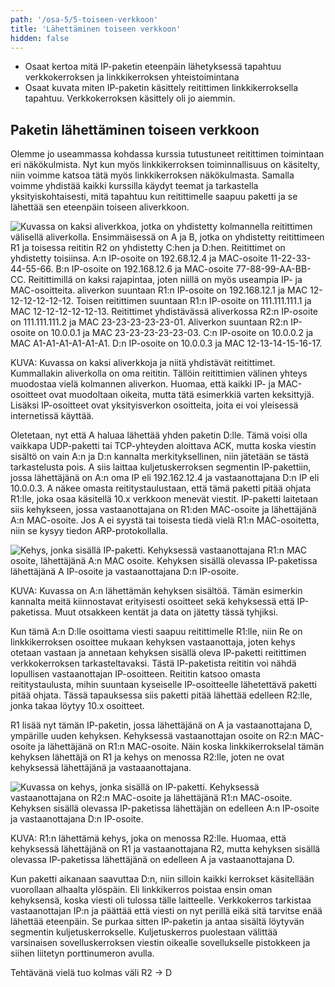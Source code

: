 ```yaml
---
path: '/osa-5/5-toiseen-verkkoon'
title: 'Lähettäminen toiseen verkkoon'
hidden: false
---
```



<text-box variant='learningObjectives' name='Oppimistavoitteet'>

- Osaat kertoa mitä IP-paketin eteenpäin lähetyksessä tapahtuu verkkokerroksen ja linkkikerroksen yhteistoimintana
- Osaat kuvata miten IP-paketin käsittely reitittimen linkkikerroksella tapahtuu. Verkkokerroksen käsittely oli jo aiemmin.

</text-box>


## Paketin lähettäminen toiseen verkkoon

Olemme jo useammassa kohdassa kurssia tutustuneet reitittimen toimintaan eri näkökulmista. Nyt kun myös linkkikerroksen toiminnallisuus on käsitelty, niin voimme katsoa tätä myös linkkikerroksen näkökulmasta. Samalla voimme yhdistää kaikki kurssilla käydyt teemat ja tarkastella yksityiskohtaisesti, mitä tapahtuu kun reitittimelle saapuu paketti ja se lähettää sen eteenpäin toiseen aliverkkoon.


<img alt="Kuvassa on  kaksi aliverkkoa, jotka on yhdistetty kolmannella reitittimen välisellä aliverkolla. Ensimmäisessä on A ja B, jotka on yhdistetty reitittimeen R1 ja toisessa reititin R2 on yhdistetty C:hen ja D:hen. Reitittimet on yhdistetty toisiinsa. A:n IP-osoite on 192.68.12.4 ja MAC-osoite 11-22-33-44-55-66. B:n IP-osoite on 192.168.12.6 ja MAC-osoite 77-88-99-AA-BB-CC. Reitittimillä on kaksi rajapintaa, joten niillä on myös useampia IP- ja MAC-osoitteita. aliverkon suuntaan R1:n IP-osoite on 192.168.12.1 ja MAC 12-12-12-12-12-12. Toisen reitittimen suuntaan R1:n IP-osoite on 111.111.111.1 ja MAC 12-12-12-12-12-13. Reitittimet yhdistävässä aliverkossa R2:n IP-osoite on 111.111.111.2 ja MAC 23-23-23-23-23-01. Aliverkon suuntaan R2:n IP-osoite on 10.0.0.1 ja MAC 23-23-23-23-23-03. C:n IP-osoite on 10.0.0.2 ja MAC A1-A1-A1-A1-A1-A1. D:n IP-osoite on 10.0.0.3 ja MAC 12-13-14-15-16-17.">

KUVA: Kuvassa on kaksi aliverkkoja ja niitä yhdistävät reitittimet. Kummallakin aliverkolla on oma reititin. Tällöin reitittimien välinen yhteys muodostaa vielä kolmannen aliverkon. Huomaa, että kaikki IP- ja MAC-osoitteet ovat muodoltaan oikeita, mutta tätä esimerkkiä varten keksittyjä. Lisäksi IP-osoitteet ovat yksityisverkon osoitteita, joita ei voi yleisessä internetissä käyttää.


Oletetaan, nyt että A haluaa lähettää yhden paketin D:lle. Tämä voisi olla vaikkapa UDP-paketti tai TCP-yhteyden aloittava ACK, mutta koska viestin sisältö on vain A:n ja D:n kannalta merkityksellinen, niin jätetään se tästä tarkastelusta pois. A siis laittaa kuljetuskerroksen segmentin IP-pakettiin, jossa lähettäjänä on A:n oma IP eli 192.162.12.4 ja vastaanottajana D:n IP eli 10.0.0.3. A näkee omasta reititystaulustaan, että tämä paketti pitää ohjata R1:lle, joka osaa käsitellä 10.x verkkoon menevät viestit. IP-paketti laitetaan siis kehykseen, jossa vastaanottajana on R1:den MAC-osoite ja lähettäjänä A:n MAC-osoite. Jos A ei syystä tai toisesta tiedä vielä R1:n MAC-osoitetta, niin se kysyy tiedon ARP-protokollalla. 


<img alt="Kehys, jonka sisällä IP-paketti. Kehyksessä vastaanottajana R1:n MAC osoite, lähettäjänä A:n MAC osoite. Kehyksen sisällä olevassa IP-paketissa lähettäjänä A IP-osoite ja vastaanottajana D:n IP-osoite.">

KUVA: Kuvassa on A:n lähettämän kehyksen sisältöä. Tämän esimerkin kannalta meitä kiinnostavat erityisesti osoitteet sekä kehyksessä että IP-paketissa. Muut otsakkeen kentät ja data on jätetty tässä tyhjiksi.

Kun tämä A:n D:lle osoittama viesti saapuu reitittimelle R1:lle, niin Re on linkkikerroksen osoittee mukaan kehyksen vastaanottaja, joten kehys otetaan vastaan ja annetaan kehyksen sisällä oleva IP-paketti reitittimen verkkokerroksen tarkasteltavaksi. Tästä IP-paketista reititin voi nähdä lopullisen vastaanottajan IP-osoitteen. Reititin katsoo omasta reititystaulusta, mihin suuntaan kyseiselle IP-osoitteelle lähetettävä paketti pitää ohjata. Tässä tapauksessa siis paketti pitää lähettää edelleen R2:lle, jonka takaa löytyy 10.x osoitteet.

R1 lisää nyt tämän IP-paketin, jossa lähettäjänä on A ja vastaanottajana D, ympärille uuden kehyksen. Kehyksessä vastaanottajan osoite on R2:n MAC-osoite ja lähettäjänä on R1:n MAC-osoite. Näin koska linkkikerrokselal tämän kehyksen lähettäjä on R1 ja kehys on menossa R2:lle, joten ne ovat kehyksessä lähettäjänä ja vastaaanottajana. 

<img alt="Kuvassa on kehys, jonka sisällä on IP-paketti. Kehyksessä vastaanottajana on R2:n MAC-osoite ja lähettäjänä R1:n MAC-osoite. Kehyksen sisällä olevassa IP-paketissa lähettäjän on edelleen A:n IP-osoite ja vastaanottajana D:n IP-osoite.">

KUVA: R1:n lähettämä kehys, joka on menossa R2:lle. Huomaa, että kehyksessä lähettäjänä on R1 ja vastaanottajana R2, mutta kehyksen sisällä olevassa IP-paketissa lähettäjänä on edelleen A ja vastaanottajana D.


Kun paketti aikanaan saavuttaa D:n, niin silloin kaikki kerrokset käsitellään vuorollaan alhaalta ylöspäin. Eli linkkikerros poistaa ensin oman kehyksensä, koska viesti oli tulossa tälle laitteelle. Verkkokerros tarkistaa vastaanottajan IP:n ja päättää että viesti on nyt perillä eikä sitä tarvitse enää lähettää eteenpäin. Se purkaa sitten IP-paketin ja antaa sisältä löytyvän segmentin kuljetuskerrokselle. Kuljetuskerros puolestaan välittää varsinaisen sovelluskerroksen viestin oikealle sovellukselle pistokkeen ja siihen liitetyn porttinumeron avulla.

<quiz id=" "> </quiz>

Tehtävänä vielä tuo kolmas väli R2 -> D
